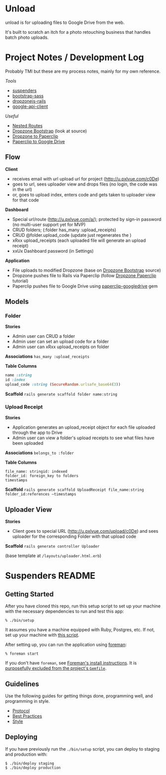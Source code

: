 # Unload

unload is for uploading files to Google Drive from the web.

It's built to scratch an itch for a photo retouching business that handles batch photo uploads.

# Project Notes / Development Log

Probably TMI but these are my process notes, mainly for my own reference.

*Tools*
- [suspenders](https://github.com/thoughtbot/suspenders)
- [bootstrap-sass](https://github.com/twbs/bootstrap-sass)
- [dropzonejs-rails](https://github.com/ncuesta/dropzonejs-rails)
- [google-api-client](https://github.com/google/google-api-ruby-client)

*Useful*
- [Nested Routes](https://gist.github.com/jhjguxin/3074080)
- [Dropzone Bootstrap](http://www.dropzonejs.com/bootstrap.html) (look at source)
- [Dropzone to Paperclip](https://gist.github.com/Joseph-N/a57bd165ec4860fce10d)
- [Paperclip to Google Drive](https://github.com/evinsou/paperclip-googledrive)

## Flow

**Client**
- receives email with url upload url for project (http://u.pxlvue.com/c0De)
- goes to url, sees uploader view and drops files (no login, the code was in the url)
- or, goes to upload index, enters code and gets taken to uploader view for that code

**Dashboard**
- Special url/route (http://u.pxlvue.com/a/); protected by sign-in password (no multi-user support yet for MVP)
- CRUD folders; (:folder has_many :upload_receipts)
- CRUD @folder.upload_code (update just regenerates the )
- xRxx upload_receipts (each uploaded file will generate an upload receipt)
- xxUx Dashboard password (in Settings)

**Application**
- File uploads to modified Dropzone (base on [Dropzone Bootstrap](view-source:www.dropzonejs.com/bootstrap.html) source)
- Dropzone pushes file to Rails via Paperclip (follow [Dropzone Paperclip](https://gist.github.com/Joseph-N/a57bd165ec4860fce10d) tutorial)
- Paperclip pushes file to Google Drive using [paperclip-googledrive](https://github.com/evinsou/paperclip-googledrive) gem

## Models

### Folder

**Stories** 
- Admin user can CRUD a folder
- Admin user can set an upload code for a folder
- Admin user can xRxx upload_receipts on folder

**Associations**
`has_many :upload_receipts`

**Table Columns**
```ruby
name :string
id :index
upload_code :string (SecureRandom.urlsafe_base64(3))
```

**Scaffold**
`rails generate scaffold folder name:string`


### Upload Receipt

**Stories**
- Application generates an upload_receipt object for each file uploaded through the app to Drive
- Admin user can view a folder's upload receipts to see what files have been uploaded

**Associations**
`belongs_to :folder`

**Table Columns**
```
file_name: stringid: indexed
folder_id: foreign_key to folders
timestamps
```

**Scaffold**
`rails generate scaffold UploadReceipt file_name:string folder_id:references —timestamps`

## Uploader View

**Stories**
- Client goes to special URL (http://u.pxlvue.com/upload/c0De) and sees uploader for the corresponding Folder with that upload code

**Scaffold**
`rails generate controller Uploader`

(base template at `/layouts/uploader.html.erb`)


# Suspenders README

## Getting Started

After you have cloned this repo, run this setup script to set up your machine
with the necessary dependencies to run and test this app:

    % ./bin/setup

It assumes you have a machine equipped with Ruby, Postgres, etc. If not, set up
your machine with [this script].

[this script]: https://github.com/thoughtbot/laptop

After setting up, you can run the application using [foreman]:

    % foreman start

If you don't have `foreman`, see [Foreman's install instructions][foreman]. It
is [purposefully excluded from the project's `Gemfile`][exclude].

[foreman]: https://github.com/ddollar/foreman
[exclude]: https://github.com/ddollar/foreman/pull/437#issuecomment-41110407

## Guidelines

Use the following guides for getting things done, programming well, and
programming in style.

* [Protocol](http://github.com/thoughtbot/guides/blob/master/protocol)
* [Best Practices](http://github.com/thoughtbot/guides/blob/master/best-practices)
* [Style](http://github.com/thoughtbot/guides/blob/master/style)

## Deploying

If you have previously run the `./bin/setup` script,
you can deploy to staging and production with:

    $ ./bin/deploy staging
    $ ./bin/deploy production
